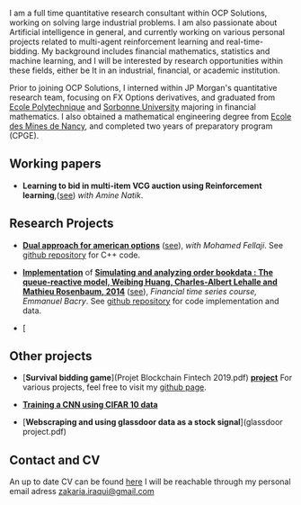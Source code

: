 ﻿I am a full time quantitative research consultant within OCP Solutions, working on solving large industrial problems. I am also passionate about Artificial intelligence in general, and currently working on various personal projects related to multi-agent reinforcement learning and real-time-bidding. My background includes financial mathematics, statistics and machine learning, and I will be interested by research opportunities within these fields, either be It in an industrial, financial, or academic institution.

Prior to joining OCP Solutions, I interned within JP Morgan's quantitative research team, focusing on FX Options derivatives, and graduated from [Ecole Polytechnique](https://en.wikipedia.org/wiki/%C3%89cole_Polytechnique) and [Sorbonne University](https://en.wikipedia.org/wiki/Sorbonne_University)  majoring in financial mathematics. I also obtained a mathematical engineering degree from [Ecole des Mines de Nancy](https://en.wikipedia.org/wiki/%C3%89cole_nationale_sup%C3%A9rieure_des_mines_de_Nancy),  and completed two years of preparatory program (CPGE).  
 
## Working papers
* **Learning to bid in multi-item VCG auction using Reinforcement learning**,([see](Learning_to_bid.pdf)) _with Amine Natik_.

## Research Projects
* [**Dual approach for american options**](report.pdf) ([see](report.pdf)), _with Mohamed Fellaji_. See [github repository](https://github.com/IraqiZakaria/American_options_dual_approach) for C++ code.	


* [**Implementation**](project_report.pdf) of  [**Simulating and analyzing order bookdata : The queue-reactive model, Weibing Huang, Charles-Albert Lehalle and Mathieu Rosenbaum, 2014**](https://arxiv.org/pdf/1312.0563) ([see](project_report.pdf)), _Financial time series course, Emmanuel Bacry_. See [github repository](https://github.com/IraqiZakaria/Implementation-queue-reactive-model-article) for code implementation and data.	


- [
## Other projects

* [**Survival bidding game**](Projet Blockchain Fintech 2019.pdf) [**project**](Projet_Blockchain.pdf) 
For various projects, feel free to visit my [github page](https://github.com/IraqiZakaria).

* [**Training a CNN using CIFAR 10 data**](Cifar10.pdf) 

* [**Webscraping and using glassdoor data as a stock signal**](glassdoor project.pdf) 

## Contact and CV
An up to date CV can be found [here](CV.pdf)
I will be reachable through my personal email adress [zakaria.iraqui@gmail.com](mailto:zakaria.iraqui@gmail.com)
